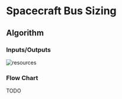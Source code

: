 # Spacecraft Bus Sizing

## Algorithm
### Inputs/Outputs
![resources](https://docs.google.com/drawings/d/e/2PACX-1vQwWdpWjrFrjPCkawWMNUQ6JrwBFdguUAZTejgBUaFRZDIMc63SDsMwmgoC8ED3ehCc9yvgH9c-mKfx/pub?w=676&h=204)
### Flow Chart
TODO
